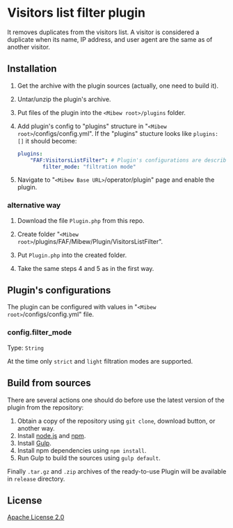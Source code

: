 # Visitors list filter plugin

It removes duplicates from the visitors list. A visitor is considered a
duplicate when its name, IP address, and user agent are the same as of another
visitor.


## Installation

1. Get the archive with the plugin sources (actually, one need to build it).

2. Untar/unzip the plugin's archive.

3. Put files of the plugin into the `<Mibew root>/plugins` folder.

4. Add plugin's config to "plugins" structure in "`<Mibew root>`/configs/config.yml". If the "plugins" stucture looks like `plugins: []` it should become:
    ```yaml
    plugins:
        "FAF:VisitorsListFilter": # Plugin's configurations are described below
            filter_mode: "filtration mode"
    ```

5. Navigate to "`<Mibew Base URL>`/operator/plugin" page and enable the plugin.

### alternative way

1. Download the file `Plugin.php` from this repo.

2. Create folder "`<Mibew root>`/plugins/FAF/Mibew/Plugin/VisitorsListFilter".

3. Put `Plugin.php` into the created folder.

4. Take the same steps 4 and 5 as in the first way.

## Plugin's configurations

The plugin can be configured with values in "`<Mibew root>`/configs/config.yml" file.

### config.filter_mode

Type: `String`

At the time only `strict` and `light` filtration modes are supported.


## Build from sources

There are several actions one should do before use the latest version of the plugin from the repository:

1. Obtain a copy of the repository using `git clone`, download button, or another way.
2. Install [node.js](http://nodejs.org/) and [npm](https://www.npmjs.org/).
3. Install [Gulp](http://gulpjs.com/).
4. Install npm dependencies using `npm install`.
5. Run Gulp to build the sources using `gulp default`.

Finally `.tar.gz` and `.zip` archives of the ready-to-use Plugin will be available in `release` directory.


## License

[Apache License 2.0](http://www.apache.org/licenses/LICENSE-2.0.html)
